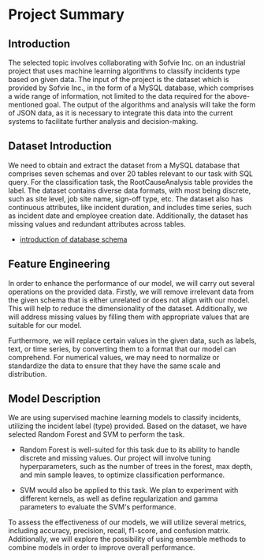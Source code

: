 # Project Summary
## Introduction
The selected topic involves collaborating with Sofvie Inc. on an industrial project that uses machine learning algorithms to classify incidents type based on given data.
The input of the project is the dataset which is provided by Sofvie Inc., in the form of a MySQL database, which comprises a wide range of information, not limited to the data required for the above-mentioned goal. The output of the algorithms and analysis will take the form of JSON data, as it is necessary to integrate this data into the current systems to facilitate further analysis and decision-making.

## Dataset Introduction
We need to obtain and extract the dataset from a MySQL database that comprises seven schemas and over 20 tables relevant to our task with SQL query. For the classification task, the RootCauseAnalysis table provides the label.
The dataset contains diverse data formats, with most being discrete, such as site level, job site name, sign-off type, etc. The dataset also has continuous attributes, like incident duration, and includes time series, such as incident date and employee creation date. Additionally, the dataset has missing values and redundant attributes across tables.

- [introduction of database schema](documents/database_schema.md)
## Feature Engineering
In order to enhance the performance of our model, we will carry out several operations on the provided data. Firstly, we will remove irrelevant data from the given schema that is either unrelated or does not align with our model. This will help to reduce the dimensionality of the dataset. Additionally, we will address missing values by filling them with appropriate values that are suitable for our model.

Furthermore, we will replace certain values in the given data, such as labels, text, or time series, by converting them to a format that our model can comprehend. For numerical values, we may need to normalize or standardize the data to ensure that they have the same scale and distribution.
## Model Description
We are using supervised machine learning models to classify incidents, utilizing the incident label (type) provided. Based on the dataset, we have selected Random Forest and SVM to perform the task.

- Random Forest is well-suited for this task due to its ability to handle discrete and missing values. Our project will involve tuning hyperparameters, such as the number of trees in the forest, max depth, and min sample leaves, to optimize classification performance.

- SVM would also be applied to this task. We plan to experiment with different kernels, as well as define regularization and gamma parameters to evaluate the SVM's performance.

To assess the effectiveness of our models, we will utilize several metrics, including accuracy, precision, recall, f1-score, and confusion matrix. Additionally, we will explore the possibility of using ensemble methods to combine models in order to improve overall performance.
